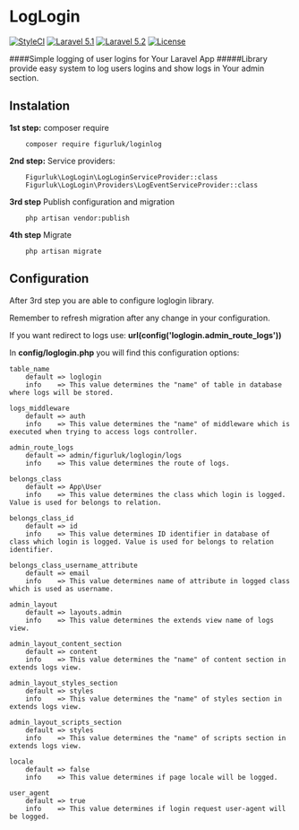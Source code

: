 # LogLogin

<p>
<a href="https://styleci.io/repos/65848015"><img src="https://styleci.io/repos/65848015/shield" alt="StyleCI"></a>
<a href="http://laravel.com"><img src="https://camo.githubusercontent.com/b39775ee51ff26f09a54df240ba8b013ceec340c/68747470733a2f2f696d672e736869656c64732e696f2f62616467652f4c61726176656c2d352e312d6f72616e67652e7376673f7374796c653d666c61742d737175617265" alt="Laravel 5.1" data-canonical-src="https://img.shields.io/badge/Laravel-5.1-orange.svg?style=flat-square" style="max-width:100%;"></a>
<a href="http://laravel.com"><img src="https://camo.githubusercontent.com/bc2eee937a689297a19a2db59b798c2b24b5321c/68747470733a2f2f696d672e736869656c64732e696f2f62616467652f4c61726176656c2d352e322d6f72616e67652e7376673f7374796c653d666c61742d737175617265" alt="Laravel 5.2" data-canonical-src="https://img.shields.io/badge/Laravel-5.2-orange.svg?style=flat-square" style="max-width:100%;"></a>
<a href="https://raw.githubusercontent.com/figurluk/loglogin/master/LICENSE"><img src="https://img.shields.io/badge/license-MIT-blue.svg?style=flat-square" alt="License" style="max-width:100%;"></a>
</p>

####Simple logging of user logins for Your Laravel App
#####Library provide easy system to log users logins and show logs in Your admin section.

## Instalation
**1st step:** composer require 

        composer require figurluk/loginlog

**2nd step:** Service providers:
                
        Figurluk\LogLogin\LogLoginServiceProvider::class
        Figurluk\LogLogin\Providers\LogEventServiceProvider::class
        
**3rd step** Publish configuration and migration

        php artisan vendor:publish

**4th step** Migrate

        php artisan migrate


## Configuration

After 3rd step you are able to configure loglogin library. 

Remember to refresh migration after any change in your configuration.

If you want redirect to logs use: **url(config('loglogin.admin_route_logs'))**

In **config/loglogin.php** you will find this configuration options:

    table_name
        default => loglogin
        info    => This value determines the "name" of table in database where logs will be stored.
         
    logs_middleware
        default => auth
        info    => This value determines the "name" of middleware which is executed when trying to access logs controller.
         
    admin_route_logs
        default => admin/figurluk/loglogin/logs
        info    => This value determines the route of logs.
         
    belongs_class
        default => App\User
        info    => This value determines the class which login is logged. Value is used for belongs to relation.
         
    belongs_class_id
        default => id
        info    => This value determines ID identifier in database of class which login is logged. Value is used for belongs to relation identifier.
         
    belongs_class_username_attribute
        default => email
        info    => This value determines name of attribute in logged class which is used as username.
         
    admin_layout
        default => layouts.admin
        info    => This value determines the extends view name of logs view.
         
    admin_layout_content_section
        default => content
        info    => This value determines the "name" of content section in extends logs view. 
 
    admin_layout_styles_section
        default => styles
        info    => This value determines the "name" of styles section in extends logs view.
         
    admin_layout_scripts_section
        default => styles
        info    => This value determines the "name" of scripts section in extends logs view.

    locale
        default => false
        info    => This value determines if page locale will be logged. 

    user_agent
        default => true
        info    => This value determines if login request user-agent will be logged.
         
